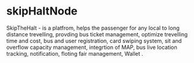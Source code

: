 # skipHaltNode
SkipTheHalt - is a platfrom, helps the passenger for any local to long distance trevelling, provding bus ticket management, optimize trevelling time and cost,  bus and user registration, card swiping system, sit and overflow capacity management, integrtion of MAP, bus live location tracking, notification, floting fair management, Wallet .
